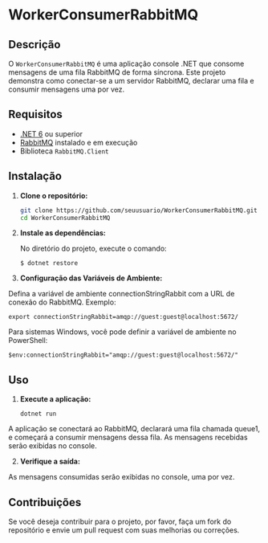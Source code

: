 # WorkerConsumerRabbitMQ

## Descrição

O `WorkerConsumerRabbitMQ` é uma aplicação console .NET que consome mensagens de uma fila RabbitMQ de forma síncrona. Este projeto demonstra como conectar-se a um servidor RabbitMQ, declarar uma fila e consumir mensagens uma por vez.

## Requisitos

- [.NET 6](https://dotnet.microsoft.com/download/dotnet/6.0) ou superior
- [RabbitMQ](https://www.rabbitmq.com/download.html) instalado e em execução
- Biblioteca `RabbitMQ.Client`

## Instalação

1. **Clone o repositório:**

   ```bash
   git clone https://github.com/seuusuario/WorkerConsumerRabbitMQ.git
   cd WorkerConsumerRabbitMQ

2. **Instale as dependências:**

    No diretório do projeto, execute o comando:
   ```
   $ dotnet restore
   ```

3. **Configuração das Variáveis de Ambiente:**

Defina a variável de ambiente connectionStringRabbit com a URL de conexão do RabbitMQ. Exemplo:

   ```
   export connectionStringRabbit=amqp://guest:guest@localhost:5672/
   ```

Para sistemas Windows, você pode definir a variável de ambiente no PowerShell:

   ```
   $env:connectionStringRabbit="amqp://guest:guest@localhost:5672/"
   ```

## Uso

1. **Execute a aplicação:**

   ```
   dotnet run
   ```

A aplicação se conectará ao RabbitMQ, declarará uma fila chamada queue1, e começará a consumir mensagens dessa fila. As mensagens recebidas serão exibidas no console.


2. **Verifique a saída:**

As mensagens consumidas serão exibidas no console, uma por vez.


## Contribuições

Se você deseja contribuir para o projeto, por favor, faça um fork do repositório e envie um pull request com suas melhorias ou correções.
